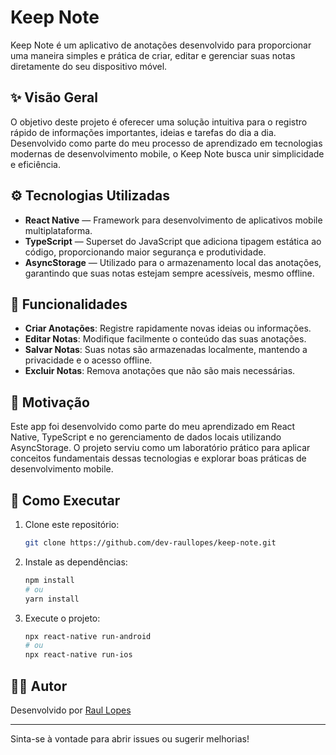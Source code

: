 # Keep Note

Keep Note é um aplicativo de anotações desenvolvido para proporcionar uma maneira simples e prática de criar, editar e gerenciar suas notas diretamente do seu dispositivo móvel.

## ✨ Visão Geral

O objetivo deste projeto é oferecer uma solução intuitiva para o registro rápido de informações importantes, ideias e tarefas do dia a dia. Desenvolvido como parte do meu processo de aprendizado em tecnologias modernas de desenvolvimento mobile, o Keep Note busca unir simplicidade e eficiência.

## ⚙️ Tecnologias Utilizadas

- **React Native** — Framework para desenvolvimento de aplicativos mobile multiplataforma.
- **TypeScript** — Superset do JavaScript que adiciona tipagem estática ao código, proporcionando maior segurança e produtividade.
- **AsyncStorage** — Utilizado para o armazenamento local das anotações, garantindo que suas notas estejam sempre acessíveis, mesmo offline.

## 📝 Funcionalidades

- **Criar Anotações**: Registre rapidamente novas ideias ou informações.
- **Editar Notas**: Modifique facilmente o conteúdo das suas anotações.
- **Salvar Notas**: Suas notas são armazenadas localmente, mantendo a privacidade e o acesso offline.
- **Excluir Notas**: Remova anotações que não são mais necessárias.

## 🚀 Motivação

Este app foi desenvolvido como parte do meu aprendizado em React Native, TypeScript e no gerenciamento de dados locais utilizando AsyncStorage. O projeto serviu como um laboratório prático para aplicar conceitos fundamentais dessas tecnologias e explorar boas práticas de desenvolvimento mobile.

## 📱 Como Executar

1. Clone este repositório:
   ```bash
   git clone https://github.com/dev-raullopes/keep-note.git
   ```
2. Instale as dependências:
   ```bash
   npm install
   # ou
   yarn install
   ```
3. Execute o projeto:
   ```bash
   npx react-native run-android
   # ou
   npx react-native run-ios
   ```

## 🧑‍💻 Autor

Desenvolvido por [Raul Lopes](https://github.com/dev-raullopes)

---

Sinta-se à vontade para abrir issues ou sugerir melhorias!